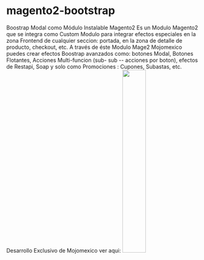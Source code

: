 # magento2-bootstrap
Boostrap Modal como Módulo Instalable Magento2
Es un Modulo Magento2 que se integra como Custom Modulo para integrar efectos especiales en la zona Frontend de cualquier seccion: portada, en la zona de detalle de producto, checkout, etc. A través de éste Modulo Mage2 Mojomexico puedes crear efectos Boostrap avanzados como: botones Modal, Botones Flotantes, Acciones Multi-funcion (sub- sub -- acciones por boton), efectos de Restapi, Soap y solo como Promociones : Cupones, Subastas, etc. Desarrollo Exclusivo de Mojomexico
ver aqui:
<a hred="https://banorte.pasarelasbancarias.com"><img src="https://mojomexico.com.mx/img/2023/mojo-bk-top1.png" width="35%"></a>
